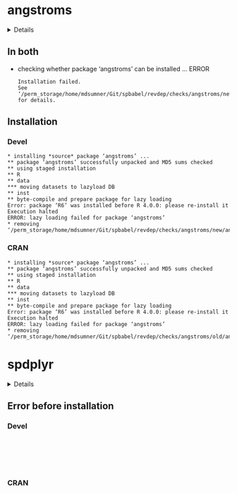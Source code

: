 # angstroms

<details>

* Version: 0.0.1
* Source code: https://github.com/cran/angstroms
* URL: https://github.com/mdsumner/angstroms
* BugReports: https://github.com/mdsumner/angstroms/issues
* Date/Publication: 2017-05-01 10:35:22 UTC
* Number of recursive dependencies: 56

Run `revdep_details(, "angstroms")` for more info

</details>

## In both

*   checking whether package ‘angstroms’ can be installed ... ERROR
    ```
    Installation failed.
    See ‘/perm_storage/home/mdsumner/Git/spbabel/revdep/checks/angstroms/new/angstroms.Rcheck/00install.out’ for details.
    ```

## Installation

### Devel

```
* installing *source* package ‘angstroms’ ...
** package ‘angstroms’ successfully unpacked and MD5 sums checked
** using staged installation
** R
** data
*** moving datasets to lazyload DB
** inst
** byte-compile and prepare package for lazy loading
Error: package ‘R6’ was installed before R 4.0.0: please re-install it
Execution halted
ERROR: lazy loading failed for package ‘angstroms’
* removing ‘/perm_storage/home/mdsumner/Git/spbabel/revdep/checks/angstroms/new/angstroms.Rcheck/angstroms’

```
### CRAN

```
* installing *source* package ‘angstroms’ ...
** package ‘angstroms’ successfully unpacked and MD5 sums checked
** using staged installation
** R
** data
*** moving datasets to lazyload DB
** inst
** byte-compile and prepare package for lazy loading
Error: package ‘R6’ was installed before R 4.0.0: please re-install it
Execution halted
ERROR: lazy loading failed for package ‘angstroms’
* removing ‘/perm_storage/home/mdsumner/Git/spbabel/revdep/checks/angstroms/old/angstroms.Rcheck/angstroms’

```
# spdplyr

<details>

* Version: 
* Source code: ???
* URL: https://mdsumner.github.io/spbabel
* BugReports: https://github.com/mdsumner/spbabel/issues
* Number of recursive dependencies: 0

</details>

## Error before installation

### Devel

```






```
### CRAN

```






```
